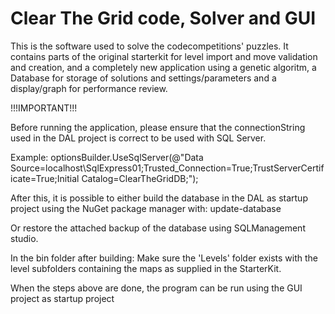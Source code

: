 # Clear The Grid code, Solver and GUI

This is the software used to solve the codecompetitions' puzzles. It contains parts of the original starterkit for level import and move validation and creation, and a completely new application using a genetic algoritm, a Database for storage of solutions and settings/parameters and a display/graph for performance review.

!!!IMPORTANT!!!

Before running the application, please ensure that the connectionString used in the DAL project is correct to be used with SQL Server.

Example:
optionsBuilder.UseSqlServer(@"Data Source=localhost\SqlExpress01;Trusted_Connection=True;TrustServerCertificate=True;Initial Catalog=ClearTheGridDB;");

After this, it is possible to either build the database in the DAL as startup project using the NuGet package manager with:
update-database

Or restore the attached backup of the database using SQLManagement studio.

In the bin folder after building:
Make sure the 'Levels' folder exists with the level subfolders containing the maps as supplied in the StarterKit.

When the steps above are done, the program can be run using the GUI project as startup project
